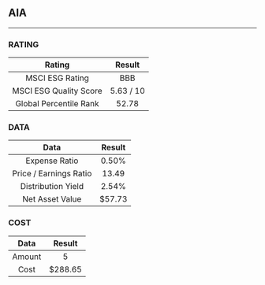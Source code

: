 ## AIA
----
### RATING

|Rating|Result|
|:----:|:---:|
|MSCI ESG Rating|BBB|
|MSCI ESG Quality Score|5.63 / 10|
|Global Percentile Rank|52.78|

### DATA

|Data|Result|
|:----:|:---:|
|Expense Ratio|0.50%|
|Price / Earnings Ratio|13.49|
|Distribution Yield|2.54%|
|Net Asset Value|$57.73|

### COST

|Data|Result|
|:----:|:---:|
|Amount|5|
|Cost|$288.65|
